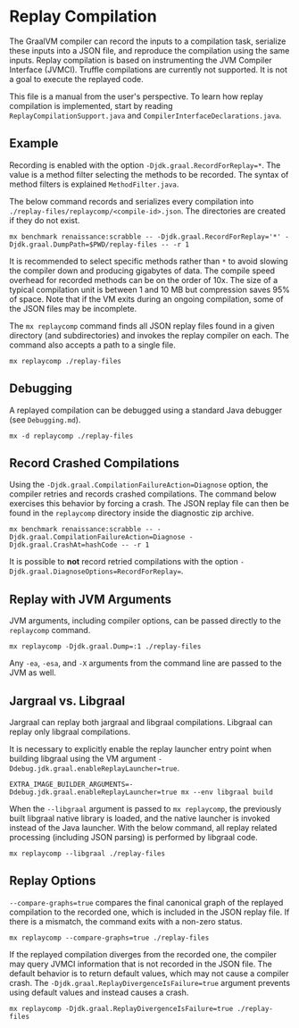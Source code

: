 # Replay Compilation

The GraalVM compiler can record the inputs to a compilation task, serialize these inputs into a JSON file, and reproduce
the compilation using the same inputs. Replay compilation is based on instrumenting the JVM Compiler Interface (JVMCI).
Truffle compilations are currently not supported. It is not a goal to execute the replayed code.

This file is a manual from the user's perspective. To learn how replay compilation is implemented, start by reading
`ReplayCompilationSupport.java` and `CompilerInterfaceDeclarations.java`.

## Example

Recording is enabled with the option `-Djdk.graal.RecordForReplay=*`. The value is a method filter selecting the methods
to be recorded. The syntax of method filters is explained `MethodFilter.java`.

The below command records and serializes every compilation into `./replay-files/replaycomp/<compile-id>.json`.
The directories are created if they do not exist.

```shell
mx benchmark renaissance:scrabble -- -Djdk.graal.RecordForReplay='*' -Djdk.graal.DumpPath=$PWD/replay-files -- -r 1
```

It is recommended to select specific methods rather than `*` to avoid slowing the compiler down and producing gigabytes
of data. The compile speed overhead for recorded methods can be on the order of 10x. The size of a typical compilation
unit is between 1 and 10 MB but compression saves 95% of space. Note that if the VM exits during an ongoing compilation,
some of the JSON files may be incomplete.

The `mx replaycomp` command finds all JSON replay files found in a given directory (and subdirectories) and invokes
the replay compiler on each. The command also accepts a path to a single file.

```shell
mx replaycomp ./replay-files
```

## Debugging

A replayed compilation can be debugged using a standard Java debugger (see `Debugging.md`).

```shell
mx -d replaycomp ./replay-files
```

## Record Crashed Compilations

Using the `-Djdk.graal.CompilationFailureAction=Diagnose` option, the compiler retries and records crashed compilations.
The command below exercises this behavior by forcing a crash. The JSON replay file can then be found in the `replaycomp`
directory inside the diagnostic zip archive.

```shell
mx benchmark renaissance:scrabble -- -Djdk.graal.CompilationFailureAction=Diagnose -Djdk.graal.CrashAt=hashCode -- -r 1
```

It is possible to **not** record retried compilations with the option `-Djdk.graal.DiagnoseOptions=RecordForReplay=`.

## Replay with JVM Arguments

JVM arguments, including compiler options, can be passed directly to the `replaycomp` command.

```shell
mx replaycomp -Djdk.graal.Dump=:1 ./replay-files
```

Any `-ea`, `-esa`, and `-X` arguments from the command line are passed to the JVM as well.

## Jargraal vs. Libgraal

Jargraal can replay both jargraal and libgraal compilations. Libgraal can replay only libgraal compilations.

It is necessary to explicitly enable the replay launcher entry point when building libgraal using the VM argument
`-Ddebug.jdk.graal.enableReplayLauncher=true`.

```shell
EXTRA_IMAGE_BUILDER_ARGUMENTS=-Ddebug.jdk.graal.enableReplayLauncher=true mx --env libgraal build
```

When the `--libgraal` argument is passed to `mx replaycomp`, the previously built libgraal native library is loaded, and
the native launcher is invoked instead of the Java launcher. With the below command, all replay related processing
(including JSON parsing) is performed by libgraal code.

```shell
mx replaycomp --libgraal ./replay-files
```

## Replay Options

`--compare-graphs=true` compares the final canonical graph of the replayed compilation to the recorded one, which is
included in the JSON replay file. If there is a mismatch, the command exits with a non-zero status.

```shell
mx replaycomp --compare-graphs=true ./replay-files
```

If the replayed compilation diverges from the recorded one, the compiler may query JVMCI information that is not
recorded in the JSON file. The default behavior is to return default values, which may not cause a compiler crash.
The `-Djdk.graal.ReplayDivergenceIsFailure=true` argument prevents using default values and instead causes a crash.

```shell
mx replaycomp -Djdk.graal.ReplayDivergenceIsFailure=true ./replay-files
```
